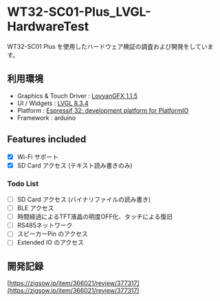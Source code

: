 # WT32-SC01-Plus_LVGL-HardwareTest
WT32-SC01 Plus を使用したハードウェア検証の調査および開発をしています。

## 利用環境 
- Graphics & Touch Driver : [LovyanGFX 1.1.5](https://github.com/lovyan03/LovyanGFX)
- UI / Widgets : [LVGL 8.3.4](https://github.com/lvgl/lvgl)
- Platform : [Espressif 32: development platform for PlatformIO](https://github.com/platformio/platform-espressif32)
- Framework : arduino

## Features included 
- [x] Wi-Fi サポート
- [x] SD Card アクセス (テキスト読み書きのみ)

### Todo List
- [ ] SD Card アクセス (バイナリファイルの読み書き)
- [ ] BLE アクセス 
- [ ] 時間経過によるTFT液晶の明度OFF化、タッチによる復旧
- [ ] RS485ネットワーク
- [ ] スピーカーPin のアクセス
- [ ] Extended IO のアクセス

## 開発記録
[https://zigsow.jp/item/366021/review/377317](https://zigsow.jp/item/366021/review/377317)
